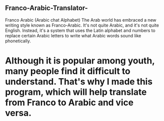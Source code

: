 ## Franco-Arabic-Translator-
Franco Arabic (Arabic chat Alphabet) The Arab world has embraced a new writing style known as Franco-Arabic. It's not quite Arabic, and it's not quite English.  Instead, it's a system that uses the Latin alphabet and numbers to replace certain Arabic letters to write what Arabic words sound like phonetically.
# Although it is popular among youth, many people find it difficult to understand. That's why I made this program, which will help translate from Franco to Arabic and vice versa.
